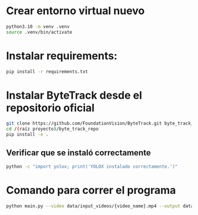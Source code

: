 # Crear entorno virtual nuevo
```bash
python3.10 -m venv .venv
source .venv/bin/activate
```

# Instalar requirements:
```bash
pip install -r requirements.txt
```

# Instalar ByteTrack desde el repositorio oficial
```bash
git clone https://github.com/FoundationVision/ByteTrack.git byte_track_repo
cd /(raíz proyecto)/byte_track_repo
pip install -e .
```

## Verificar que se instaló correctamente
```bash
python -c "import yolox; print('YOLOX instalado correctamente.')"
```

# Comando para correr el programa
```bash
python main.py --video data/input_videos/{video_name}.mp4 --output data/output_videos/{video_name}.mp4 --config configs/{config_file}.yaml
```